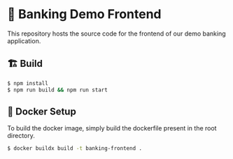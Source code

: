 # 🏦 Banking Demo Frontend

This repository hosts the source code for the frontend of our demo banking application.

## 🏗️ Build

``` bash
$ npm install
$ npm run build && npm run start
```

## 🐋 Docker Setup

To build the docker image, simply build the dockerfile present in the root directory.

```bash
$ docker buildx build -t banking-frontend .
```
